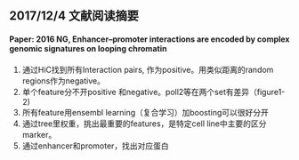 ## 2017/12/4  文献阅读摘要

#### Paper: 2016 NG, Enhancer–promoter interactions are encoded by complex genomic signatures on looping chromatin
1. 通过HiC找到所有Interaction pairs, 作为positive。用类似距离的random regions作为negative。  
2. 单个feature分不开positive 和negative。poll2等在两个set有差异（figure1-2)  
3. 所有feature用ensembl learning（复合学习）加boosting可以很好分开  
4. 通过tree里权重，挑出最重要的features，是特定cell line中主要的区分marker。  
5. 通过enhancer和promoter，找出对应蛋白  

